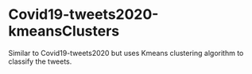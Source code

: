 # Covid19-tweets2020-kmeansClusters

Similar to Covid19-tweets2020 but uses Kmeans clustering algorithm to classify the tweets. 
